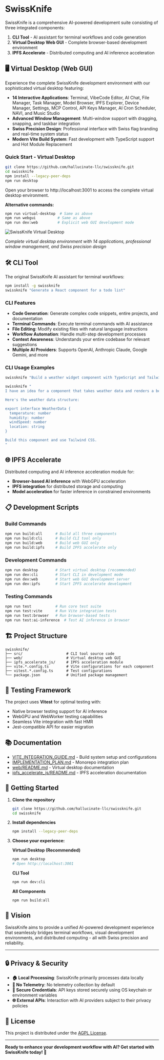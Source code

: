 # SwissKnife

SwissKnife is a comprehensive AI-powered development suite consisting of three integrated components:

1. **CLI Tool** - AI assistant for terminal workflows and code generation
2. **Virtual Desktop Web GUI** - Complete browser-based development environment  
3. **IPFS Accelerate** - Distributed computing and AI inference acceleration

## 🖥️ Virtual Desktop (Web GUI)

Experience the complete SwissKnife development environment with our sophisticated virtual desktop featuring:

- **14 Interactive Applications**: Terminal, VibeCode Editor, AI Chat, File Manager, Task Manager, Model Browser, IPFS Explorer, Device Manager, Settings, MCP Control, API Keys Manager, AI Cron Scheduler, NAVI, and Music Studio
- **Advanced Window Management**: Multi-window support with dragging, snapping, and taskbar integration
- **Swiss Precision Design**: Professional interface with Swiss flag branding and real-time system status
- **Modern Vite Build System**: Fast development with TypeScript support and Hot Module Replacement

### Quick Start - Virtual Desktop

```bash
git clone https://github.com/hallucinate-llc/swissknife.git
cd swissknife
npm install --legacy-peer-deps
npm run desktop
```

Open your browser to http://localhost:3001 to access the complete virtual desktop environment.

**Alternative commands:**
```bash
npm run virtual-desktop  # Same as above
npm run webgui          # Same as above  
npm run dev:web         # Explicit web GUI development mode
```

![SwissKnife Virtual Desktop](https://github.com/user-attachments/assets/c24632b9-f21a-4515-b3ed-209dc5be0d8f)

*Complete virtual desktop environment with 14 applications, professional window management, and Swiss precision design*

## 🛠️ CLI Tool

The original SwissKnife AI assistant for terminal workflows:

```bash
npm install -g swissknife
swissknife "Generate a React component for a todo list"
```

### CLI Features

- **Code Generation**: Generate complex code snippets, entire projects, and documentation
- **Terminal Commands**: Execute terminal commands with AI assistance
- **File Editing**: Modify existing files with natural language instructions  
- **Workflow Automation**: Handle multi-step development processes
- **Context Awareness**: Understands your entire codebase for relevant suggestions
- **Multiple AI Providers**: Supports OpenAI, Anthropic Claude, Google Gemini, and more

### CLI Usage Examples

```bash
swissknife "Build a weather widget component with TypeScript and Tailwind"
```

```bash
swissknife "
I have an idea for a component that takes weather data and renders a beautiful widget component for a dashboard.

Here's the weather data structure:

export interface WeatherData {
  temperature: number
  humidity: number
  windSpeed: number
  location: string
}

Build this component and use Tailwind CSS.
"
```

## 🌐 IPFS Accelerate

Distributed computing and AI inference acceleration module for:

- **Browser-based AI inference** with WebGPU acceleration
- **IPFS integration** for distributed storage and computing
- **Model acceleration** for faster inference in constrained environments

## 📋 Development Scripts

### Build Commands
```bash
npm run build:all      # Build all three components
npm run build:cli      # Build CLI tool only
npm run build:web      # Build web GUI only  
npm run build:ipfs     # Build IPFS accelerate only
```

### Development Commands
```bash
npm run desktop        # Start virtual desktop (recommended)
npm run dev:cli        # Start CLI in development mode
npm run dev:web        # Start web GUI development server
npm run dev:ipfs       # Start IPFS accelerate development
```

### Testing Commands
```bash
npm run test           # Run core test suite
npm run test:vite      # Run Vite integration tests
npm run test:browser   # Run browser-based tests
npm run test:ai-inference  # Test AI inference in browser
```

## 🏗️ Project Structure

```
swissknife/
├── src/                    # CLI tool source code
├── web/                    # Virtual desktop web GUI
├── ipfs_accelerate_js/     # IPFS acceleration module
├── vite.*.config.ts        # Vite configurations for each component
├── vitest.*.config.ts      # Test configurations
└── package.json            # Unified package management
```

## 🧪 Testing Framework

The project uses **Vitest** for optimal testing with:
- Native browser testing support for AI inference
- WebGPU and WebWorker testing capabilities  
- Seamless Vite integration with fast HMR
- Jest-compatible API for easier migration

## 📚 Documentation

- [VITE_INTEGRATION_GUIDE.md](./VITE_INTEGRATION_GUIDE.md) - Build system setup and configurations
- [IMPLEMENTATION_PLAN.md](./IMPLEMENTATION_PLAN.md) - Monorepo integration plan
- [web/README.md](./web/README.md) - Virtual desktop documentation
- [ipfs_accelerate_js/README.md](./ipfs_accelerate_js/README.md) - IPFS acceleration documentation

## 🚀 Getting Started

1. **Clone the repository**
   ```bash
   git clone https://github.com/hallucinate-llc/swissknife.git
   cd swissknife
   ```

2. **Install dependencies**
   ```bash
   npm install --legacy-peer-deps
   ```

3. **Choose your experience:**
   
   **Virtual Desktop (Recommended)**
   ```bash
   npm run desktop
   # Open http://localhost:3001
   ```
   
   **CLI Tool**
   ```bash
   npm run dev:cli
   ```
   
   **All Components**
   ```bash
   npm run build:all
   ```

## 🎯 Vision

SwissKnife aims to provide a unified AI-powered development experience that seamlessly bridges terminal workflows, visual development environments, and distributed computing - all with Swiss precision and reliability.

---

## 🔒 Privacy & Security

- **🏠 Local Processing**: SwissKnife primarily processes data locally
- **🚫 No Telemetry**: No telemetry collection by default
- **🔐 Secure Credentials**: API keys stored securely using OS keychain or environment variables
- **🌐 External APIs**: Interaction with AI providers subject to their privacy policies

## 📜 License

This project is distributed under the [AGPL License](LICENSE.md).

---

**Ready to enhance your development workflow with AI? Get started with SwissKnife today! 🚀**